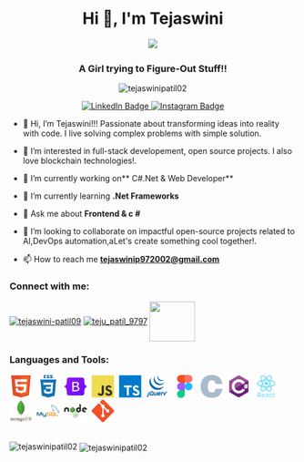                                   
<h1 align="center">Hi 👋, I'm Tejaswini</h1>
<div align="center">
  <img src=https://cdn.dribbble.com/users/2704414/screenshots/7466903/selfportrait.gif width="400">
 
</div>
<div align="center">
<h3 align="center">A Girl trying to Figure-Out Stuff!!</h3>

<p align="center"> <img src="https://komarev.com/ghpvc/?username=tejaswinipatil02&label=Profile%20views&color=0e75b6&style=flat" alt="tejaswinipatil02" /> </p>
 <a href="https://www.linkedin.com/in/tejaswini-patil09/">
    <img src="https://img.shields.io/badge/LinkedIn-blue?style=for-the-badge&logo=linkedin&logoColor=white" alt="LinkedIn Badge"/>
  </a>
  <a href="mailto:tejaswinip972002@gmail.com">
    <img src="https://img.shields.io/badge/Instagram-red?style=for-the-badge&logo=instagram&logoColor=white" alt="Instagram Badge"/>
  </a>

</div>

- 👋 Hi, I’m Tejaswini!!! Passionate about transforming ideas into reality with code. I live solving complex problems with simple solution.
- 👀 I’m interested in full-stack developement, open source projects. I also love blockchain technologies!.
- 🔭 I’m currently working on** C#.Net & Web Developer**

- 🌱 I’m currently learning **.Net Frameworks**

- 💬 Ask me about **Frontend & c #**

- 👯 I’m looking to collaborate on impactful open-source projects related to Al,DevOps automation,aLet's create something cool together!.

- 📫 How to reach me **tejaswinip972002@gmail.com**

<h3 align="left">Connect with me:</h3>
<p align="left">


  
<a href="https://linkedin.com/in/tejaswini-patil09" target="blank"><img align="center" src="https://raw.githubusercontent.com/rahuldkjain/github-profile-readme-generator/master/src/images/icons/Social/linked-in-alt.svg" alt="tejaswini-patil09" height="30" width="40" /></a>
<a href="https://instagram.com/teju_patil_9797" target="blank"><img align="center" src="https://raw.githubusercontent.com/rahuldkjain/github-profile-readme-generator/master/src/images/icons/Social/instagram.svg" alt="teju_patil_9797" height="30" width="40" /></a>
<a href="mailto:tejaswinip972002@gmail.com"  target="blank"><img align="center" src="https://img.shields.io/badge/Gmail-D14836?style=for-the-badge&logo=gmail&logoColor=white"  height="70" width="80"/></a>


<h3 align="left">Languages and Tools:</h3>
<div>
   <img src="https://github.com/devicons/devicon/blob/master/icons/html5/html5-original.svg" title="HTML5" alt="HTML" width="40" height="40"/>&nbsp;
  <img src="https://github.com/devicons/devicon/blob/master/icons/css3/css3-plain-wordmark.svg"  title="CSS3" alt="CSS" width="40" height="40"/>&nbsp;
   <img src="https://github.com/devicons/devicon/blob/master/icons/bootstrap/bootstrap-original.svg" title="Bootstrap" alt="Bootstrap" width="40" height="40"/>&nbsp;
  <img src="https://github.com/devicons/devicon/blob/master/icons/javascript/javascript-original.svg" title="JavaScript" alt="JavaScript" width="40" height="40"/>&nbsp;
   <img src="https://github.com/devicons/devicon/blob/master/icons/typescript/typescript-original.svg" title="Typescript" alt="Typescript" width="40" height="40"/>&nbsp;
  <img src="https://github.com/devicons/devicon/blob/master/icons/jquery/jquery-plain-wordmark.svg" title="Jquery" alt="Jquery" width="40" height="40"/>&nbsp;
  <img src="https://github.com/devicons/devicon/blob/master/icons/figma/figma-original.svg" title="Figma" alt="Figma" width="40" height="40"/>&nbsp;
  <img src="https://github.com/devicons/devicon/blob/master/icons/c/c-original.svg" title="C" alt="C" width="40" height="40"/>&nbsp;
  <img src="https://github.com/devicons/devicon/blob/master/icons/csharp/csharp-original.svg" title="C Sharpt" alt="C Sharp" width="40" height="40"/>&nbsp;
  <img src="https://github.com/devicons/devicon/blob/master/icons/react/react-original-wordmark.svg" title="React" alt="React" width="40" height="40"/>&nbsp;
  <img src="https://github.com/devicons/devicon/blob/master/icons/mongodb/mongodb-original-wordmark.svg" title="Mongodb" alt="Mongodb" width="40" height="40"/>&nbsp;
  <img src="https://github.com/devicons/devicon/blob/master/icons/mysql/mysql-original-wordmark.svg" title="MySQL"  alt="MySQL" width="40" height="40"/>&nbsp;
  <img src="https://github.com/devicons/devicon/blob/master/icons/nodejs/nodejs-original-wordmark.svg" title="NodeJS" alt="NodeJS" width="40" height="40"/>&nbsp;
  <img src="https://github.com/devicons/devicon/blob/master/icons/git/git-original.svg" title="Git" **alt="Git" width="40" height="40"/>

</div>
  <br>
  


<p><img align="left" src="https://github-readme-stats.vercel.app/api/top-langs?username=tejaswinipatil02&show_icons=true&locale=en&layout=compact" alt="tejaswinipatil02" /></p>

<p>&nbsp;<img align="center" src="https://github-readme-stats.vercel.app/api?username=tejaswinipatil02&show_icons=true&locale=en" alt="tejaswinipatil02" /></p>

